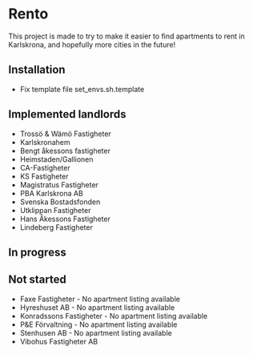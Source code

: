 # Rento

This project is made to try to make it easier to find apartments to rent in Karlskrona, and hopefully
more cities in the future!

## Installation
* Fix template file set_envs.sh.template


## Implemented landlords
* Trossö & Wämö Fastigheter
* Karlskronahem
* Bengt åkessons fastigheter
* Heimstaden/Gallionen
* CA-Fastigheter
* KS Fastigheter
* Magistratus Fastigheter
* PBA Karlskrona AB
* Svenska Bostadsfonden
* Utklippan Fastigheter
* Hans Åkessons Fastigheter
* Lindeberg Fastigheter 

## In progress

## Not started
* Faxe Fastigheter - No apartment listing available
* Hyreshuset AB - No apartment listing available
* Konradssons Fastigheter - No apartment listing available
* P&E Förvaltning - No apartment listing available
* Stenhusen AB - No apartment listing available
* Vibohus Fastigheter AB

